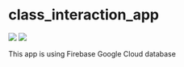 # class_interaction_app
![](chat.gif)    ![](class-checkin.gif)

This app is using Firebase Google Cloud database </br>
